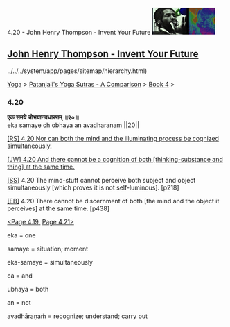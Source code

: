 4.20 - John Henry Thompson - Invent Your Future [![John Henry Thompson - Invent Your Future](../../../_/rsrc/1329567069254/config/customLogo.gif-revision=6.png)](../../../index.html)

[John Henry Thompson - Invent Your Future](../../../index.html)
---------------------------------------------------------------

../../../system/app/pages/sitemap/hierarchy.html)
    

[Yoga](../../../yoga.html)‎ > ‎[Patanjali's Yoga Sutras - A Comparison](../../patanjani.html)‎ > ‎[Book 4](../book-4.html)‎ > ‎

### 4.20

**एक समये चोभयानवधारणम् ॥२०॥**  
eka samaye ch obhaya an avadharanam ||20||  
  
  
[\[RS\] 4.20 Nor can both the mind and the illuminating process be cognized simultaneously.](http://www.ashtangayoga.info/source-texts/yoga-sutra-patanjali/chapter-4/item/eka-samaye-ch-obhaya-an-avadharanam-20/)  
  
[\[JW\] 4.20 And there cannot be a cognition of both \[thinking-substance and thing\] at the same time.](http://books.google.com/books?id=YzFImjtOxUwC&pg=PA330&ci=161%2C898%2C800%2C67&source=bookclip)  
  
[\[SS\]](http://www.amazon.com/Yoga-Sutras-Patanjali-Commentary-Satchidananda/dp/0932040381) 4.20 The mind-stuff cannot perceive both subject and object simultaneously \[which proves it is not self-luminous\]. \[p218\]  
  
[\[EB\]](http://www.amazon.com/Yoga-Sutras-Patanjali-Translation-Commentary/dp/0865477361/ref=sr_1_1?ie=UTF8&s=books&qid=1250508322&sr=1-1) 4.20 There cannot be discernment of both \[the mind and the object it perceives\] at the same time. \[p438\]  
  
  
[<Page 4.19](419.html)[ ](415.html) [Page 4.21>](421.html)  

eka = one  
  
samaye = situation; moment  
  
eka-samaye = simultaneously  
  
ca = and  
  
ubhaya = both  
  
an = not  
  
avadhāraṇaṁ = recognize; understand; carry out


